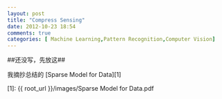 ```yaml
---
layout: post
title: "Compress Sensing"
date: 2012-10-23 18:54
comments: true
categories: [ Machine Learning,Pattern Recognition,Computer Vision]
---
```


##还没写，先放这##

我摘抄总结的
[Sparse Model for Data][1]

[1]: {{ root_url }}/images/Sparse Model for Data.pdf